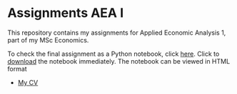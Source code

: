 # Assignments AEA I
This repository contains my assignments for Applied Economic Analysis 1, part of my MSc Economics.

To check the final assignment as a Python notebook, click [here](https://github.com/twanvissers/Assignments-AEA-I/blob/master/AEA_Joost_Twan.ipynb). Click to [download](https://github.com/twanvissers/Assignments-AEA-I/raw/master/AEA_Joost_Twan.ipynb) the notebook immediately.
The notebook can be viewed in HTML format

* [My CV]()
